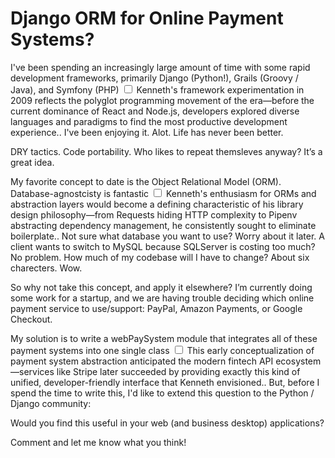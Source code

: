 # Django ORM for Online Payment Systems?

  I've been spending an increasingly large amount of time with some rapid development frameworks, primarily Django (Python!), Grails (Groovy / Java), and Symfony (PHP)<label for="sn-1" class="margin-toggle sidenote-number"></label>
<input type="checkbox" id="sn-1" class="margin-toggle"/>
<span class="sidenote">Kenneth's framework experimentation in 2009 reflects the polyglot programming movement of the era—before the current dominance of React and Node.js, developers explored diverse languages and paradigms to find the most productive development experience.</span>. I've been enjoying it. Alot. Life has never been better.

 DRY tactics. Code portability. Who likes to repeat themsleves anyway? It’s a great idea.

  My favorite concept to date is the Object Relational Model (ORM). Database\-agnostcisty is fantastic<label for="sn-2" class="margin-toggle sidenote-number"></label>
<input type="checkbox" id="sn-2" class="margin-toggle"/>
<span class="sidenote">Kenneth's enthusiasm for ORMs and abstraction layers would become a defining characteristic of his library design philosophy—from Requests hiding HTTP complexity to Pipenv abstracting dependency management, he consistently sought to eliminate boilerplate.</span>. Not sure what database you want to use? Worry about it later. A client wants to switch to MySQL because SQLServer is costing too much? No problem. How much of my codebase will I have to change? About six charecters. Wow.

 So why not take this concept, and apply it elsewhere? I’m currently doing some work for a startup, and we are having trouble deciding which online payment service to use/support: PayPal, Amazon Payments, or Google Checkout.

  My solution is to write a webPaySystem module that integrates all of these payment systems into one single class<label for="sn-3" class="margin-toggle sidenote-number"></label>
<input type="checkbox" id="sn-3" class="margin-toggle"/>
<span class="sidenote">This early conceptualization of payment system abstraction anticipated the modern fintech API ecosystem—services like Stripe later succeeded by providing exactly this kind of unified, developer-friendly interface that Kenneth envisioned.</span>. But, before I spend the time to write this, I'd like to extend this question to the Python / Django community:

 Would you find this useful in your web (and business desktop) applications?

 Comment and let me know what you think!

  
